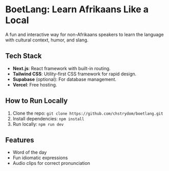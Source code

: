 # BoetLang: Learn Afrikaans Like a Local

A fun and interactive way for non-Afrikaans speakers to learn the language with cultural context, humor, and slang.

## Tech Stack
- **Next.js**: React framework with built-in routing.
- **Tailwind CSS**: Utility-first CSS framework for rapid design.
- **Supabase** (optional): For database management.
- **Vercel**: Free hosting.

## How to Run Locally
1. Clone the repo: `git clone https://github.com/chstrydom/boetlang.git`
2. Install dependencies: `npm install`
3. Run locally: `npm run dev`

## Features
- Word of the day
- Fun idiomatic expressions
- Audio clips for correct pronunciation
